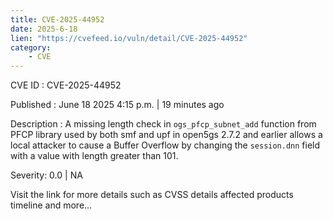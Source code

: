 ```yaml
---
title: CVE-2025-44952
date: 2025-6-18
lien: "https://cvefeed.io/vuln/detail/CVE-2025-44952"
category:
    - CVE
---
```


CVE ID : CVE-2025-44952

Published :  June 18
2025
4:15 p.m. | 19 minutes ago

Description : A missing length check in `ogs_pfcp_subnet_add` function from PFCP library
used by both smf and upf in open5gs 2.7.2 and earlier
allows a local attacker to cause a Buffer Overflow by changing the `session.dnn` field with a value with length greater than 101.

Severity: 0.0 | NA

Visit the link for more details
such as CVSS details
affected products
timeline
and more...
